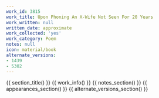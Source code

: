 ```yaml
---
work_id: 3815
work_title: Upon Phoning An X-Wife Not Seen For 20 Years
work_written: null
written_date: approximate
work_collected: 'yes'
work_category: Poem
notes: null
icon: material/book
alternate_versions:
- 1439
- 5302
---
```


{{ section_title() }}
{{ work_info() }}
{{ notes_section() }}
{{ appearances_section() }}
{{ alternate_versions_section() }}